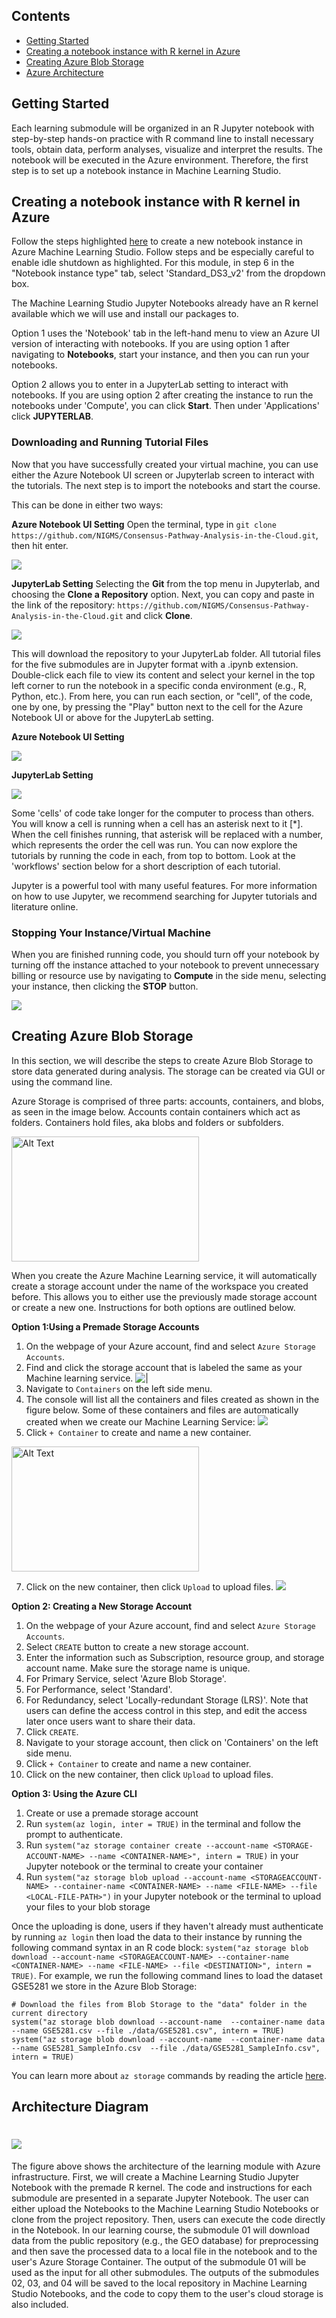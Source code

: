 ## Contents

+ [Getting Started](#getting-started)
+ [Creating a notebook instance with R kernel in Azure](#creating-a-notebook-instance-with-r-kernel-in-azure)
+ [Creating Azure Blob Storage](#creating-azure-blob-storage)
+ [Azure Architecture](#azure-architecture)

## Getting Started
Each learning submodule will be organized in an R Jupyter notebook with step-by-step hands-on practice with R command line to install necessary tools, obtain data, perform analyses, visualize and interpret the results. The notebook will be executed in the Azure environment. Therefore, the first step is to set up a notebook instance in Machine Learning Studio.

<!-- #region -->
## Creating a notebook instance with R kernel in Azure

Follow the steps highlighted [here](https://github.com/NIGMS/NIGMS-Sandbox/blob/main/docs/HowToCreateAzureMLNotebooks.md) to create a new notebook instance in Azure Machine Learning Studio. Follow steps and be especially careful to enable idle shutdown as highlighted. For this module, in step 6 in the "Notebook instance type" tab, select 'Standard_DS3_v2' from the dropdown box.

The Machine Learning Studio Jupyter Notebooks already have an R kernel available which we will use and install our packages to.

Option 1 uses the 'Notebook' tab in the left-hand menu to view an Azure UI version of interacting with notebooks. If you are using option 1 after navigating to **Notebooks**, start your instance, and then you can run your notebooks.

Option 2 allows you to enter in a JupyterLab setting to interact with notebooks. If you are using option 2 after creating the instance to run the notebooks under 'Compute', you can click **Start**. Then under 'Applications' click **JUPYTERLAB**.

### Downloading and Running Tutorial Files

Now that you have successfully created your virtual machine, you can use either the Azure Notebook UI screen or Jupyterlab screen to interact with the tutorials. The next step is to import the notebooks and start the course. 

This can be done in either two ways:

**Azure Notebook UI Setting**
Open the terminal, type in `git clone https://github.com/NIGMS/Consensus-Pathway-Analysis-in-the-Cloud.git`, then hit enter.

![](./images/Intro/Azure_clone_repo.png)

**JupyterLab Setting**
Selecting the __Git__ from the top menu in Jupyterlab, and choosing the __Clone a Repository__ 
option. Next, you can copy and paste in the link of the repository: `https://github.com/NIGMS/Consensus-Pathway-Analysis-in-the-Cloud.git` and click __Clone__.

![](./images/Intro/clone.png)

This will download the repository to your JupyterLab folder. All tutorial files for the five submodules are in Jupyter format with a .ipynb extension. Double-click each file to view its content and select your kernel in the top left corner to run the notebook in a specific conda environment (e.g., R, Python, etc.). From here, you can run each section, or "cell", of the code, one by one, by pressing the "Play" button next to the cell for the Azure Notebook UI or above for the JupyterLab setting.

**Azure Notebook UI Setting**

![](./images/SettingGC/Azure_run_cell.png)

**JupyterLab Setting**

![](./images/SettingGC/Run_Cell.png)

Some 'cells' of code take longer for the computer to process than others. You will know a cell is running when a cell has an asterisk next to it \[\*\]. When the cell finishes running, that asterisk will be replaced with a number, which represents the order the cell was run. You can now explore the tutorials by running the code in each, from top to bottom. Look at the 'workflows' section below for a short description of each tutorial.

Jupyter is a powerful tool with many useful features. For more information on how to use Jupyter, we recommend searching for Jupyter tutorials and literature online.

### Stopping Your Instance/Virtual Machine

When you are finished running code, you should turn off your notebook by turning off the instance attached to your notebook to prevent unnecessary billing or resource use by navigating to **Compute** in the side menu, selecting your instance, then clicking the __STOP__ button.

![](./images/Intro/stop_instance.png)

## Creating Azure Blob Storage
In this section, we will describe the steps to create Azure Blob Storage to store data generated during analysis.  The storage can be created via GUI or using the command line.

Azure Storage is comprised of three parts: accounts, containers, and blobs, as seen in the image below. Accounts contain containers which act as folders. Containers hold files, aka blobs and folders or subfolders.

<img src="./images/Module1/azure_blob_diagram.png" alt="Alt Text" width="300" height="200">

When you create the Azure Machine Learning service, it will automatically create a storage account under the name of the workspace you created before. This allows you to either use the previously made storage account or create a new one. Instructions for both options are outlined below.

**Option 1:Using a Premade Storage Accounts**
1. On the webpage of your Azure account, find and select `Azure Storage Accounts`.
2. Find and click the storage account that is labeled the same as your Machine learning service.
![|](./images/Module1/Data_CloudStorageAccount.png)
4. Navigate to `Containers` on the left side menu.
5. The console will list all the containers and files created as shown in the figure below. Some of these containers and files are automatically created when we create our Machine Learning Service:
![](./images/Module1/Data_CloudStorageContainer.png)
6. Click `+ Container` to create and name a new container.
<img src="./images/Module1/Data_CloudContainerName.png" alt="Alt Text" width="300" height="200">

7. Click on the new container, then click `Upload` to upload files.
![](./images/Module1/Data_CloudBlobUpload.png)

**Option 2: Creating a New Storage Account**
1. On the webpage of your Azure account, find and select `Azure Storage Accounts`.
2. Select `CREATE` button to create a new storage account.
3. Enter the information such as Subscription, resource group, and storage account name. Make sure the storage name is unique.
4. For Primary Service, select 'Azure Blob Storage'.
5. For Performance, select 'Standard'.
6. For Redundancy, select 'Locally-redundant Storage (LRS)'. Note that users can define the access control in this step, and edit the access later once users want to share their data.
7. Click `CREATE`.
8. Navigate to your storage account, then click on 'Containers' on the left side menu.
9. Click `+ Container` to create and name a new container.
10. Click on the new container, then click `Upload` to upload files.

**Option 3: Using the Azure CLI**
1. Create or use a premade storage account
2. Run `system(az login, inter = TRUE)` in the terminal and follow the prompt to authenticate.
3. Run `system("az storage container create --account-name <STORAGE-ACCOUNT-NAME> --name <CONTAINER-NAME>", intern = TRUE)` in your Jupyter notebook or the terminal to create your container
4. Run `system("az storage blob upload --account-name <STORAGEACCOUNT-NAME> --container-name <CONTAINER-NAME> --name <FILE-NAME> --file <LOCAL-FILE-PATH>")` in your Jupyter notebook or the terminal to upload your files to your blob storage


Once the uploading is done, users if they haven't already must authenticate by running `az login` then load the data to their instance by running the following command syntax in an R code block: `system("az storage blob download --account-name <STORAGEACCOUNT-NAME> --container-name <CONTAINER-NAME> --name <FILE-NAME> --file <DESTINATION>", intern = TRUE)`. For example, we run the following command lines to load the dataset GSE5281 we store in the Azure Blob Storage:

```
# Download the files from Blob Storage to the "data" folder in the current directory
system("az storage blob download --account-name  --container-name data --name GSE5281.csv --file ./data/GSE5281.csv", intern = TRUE)
system("az storage blob download --account-name  --container-name data --name GSE5281_SampleInfo.csv  --file ./data/GSE5281_SampleInfo.csv", intern = TRUE)
```

You can learn more about `az storage` commands by reading the article [here](https://learn.microsoft.com/en-us/azure/storage/blobs/storage-quickstart-blobs-cli).

## Architecture Diagram

# ![](./images/Intro/architecture.png)
The figure above shows the architecture of the learning module with Azure infrastructure. First, we will create a Machine Learning Studio Jupyter Notebook with the premade R kernel. The code and instructions for each submodule are presented in a separate Jupyter Notebook.
The user can either upload the Notebooks to the Machine Learning Studio Notebooks or clone from the project repository. Then, users can execute 
the code directly in the Notebook. In our learning course, the submodule 01 will download data from the public repository (e.g., the GEO database)
for preprocessing and then save the processed data to a local file in the notebook and to the user's Azure Storage Container. The output
of the submodule 01 will be used as the input for all other submodules. The outputs of the submodules 02, 03, and 04 will be saved to the
local repository in Machine Learning Studio Notebooks, and the code to copy them to the user's cloud storage is also included.
<!-- #endregion -->
